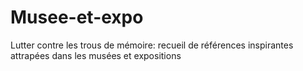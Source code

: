 # Musee-et-expo
Lutter contre les trous de mémoire: recueil de références inspirantes attrapées dans les musées et expositions
